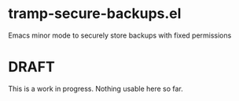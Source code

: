# tramp-secure-backups.el
Emacs minor mode to securely store backups with fixed permissions

# DRAFT
This is a work in progress. Nothing usable here so far.
